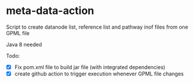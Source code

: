 # meta-data-action
Script to create datanode list, reference list and pathway inof files from one GPML file

Java 8 needed

Todo:
- [x] Fix pom.xml file to build jar file (with integrated dependencies)
- [x] create github action to trigger execution whenever GPML file changes
